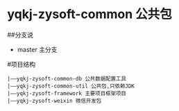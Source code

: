 # yqkj-zysoft-common  公共包 
##分支说
- master 主分支

#项目结构

```stylus
|——yqkj-zysoft-common-db 公共数据配置工具
|——yqkj-zysoft-common-util 公共包,只依赖JDK
|——yqkj-zysoft-framework 主要项目框架项目
|——yqkj-zysoft-weixin 微信开发包
```


